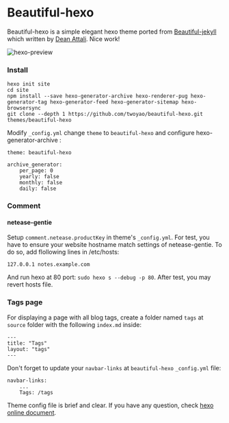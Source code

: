# Beautiful-hexo

Beautiful-hexo is a simple elegant hexo theme ported from [Beautiful-jekyll](http://deanattali.com/beautiful-jekyll) which written by [Dean Attali](http://deanattali.com/aboutme). Nice work!

![hexo-preview](images/hexo-preview.png)

### Install

```
hexo init site
cd site
npm install --save hexo-generator-archive hexo-renderer-pug hexo-generator-tag hexo-generator-feed hexo-generator-sitemap hexo-browsersync
git clone --depth 1 https://github.com/twoyao/beautiful-hexo.git themes/beautiful-hexo
```


Modify `_config.yml` change `theme` to `beautiful-hexo` and configure hexo-generator-archive :

```
theme: beautiful-hexo

archive_generator:
    per_page: 0
    yearly: false
    monthly: false
    daily: false
```

### Comment

#### netease-gentie

Setup `comment.netease.productKey` in theme's `_config.yml`. For test, you have to ensure your website hostname match settings of netease-gentie. 
To do so, add flollowing lines in /etc/hosts:

```
127.0.0.1 notes.example.com
```

And run hexo at 80 port: `sudo hexo s --debug -p 80`. After test, you may revert hosts file.

### Tags page

For displaying a page with all blog tags, create a folder named `tags` at `source` folder with the following `index.md` inside:


```
---
title: "Tags"
layout: "tags"
---
```

Don't forget to update your `navbar-links` at `beautiful-hexo` `_config.yml` file:

```
navbar-links:
    ...
    Tags: /tags
```

Theme config file is brief and clear. 
If you have any question, check [hexo online document](https://hexo.io/).

